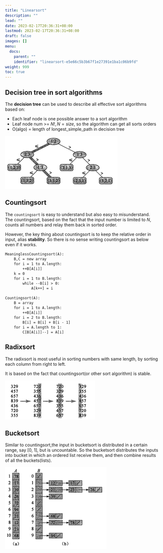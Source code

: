 ```yaml
---
title: "Linearsort"
description: ""
lead: ""
date: 2023-02-17T20:36:31+08:00
lastmod: 2023-02-17T20:36:31+08:00
draft: false
images: []
menu:
  docs:
    parent: ""
    identifier: "linearsort-e5e66c5b3b67f1e27391e1ba1c06b9fd"
weight: 999
toc: true
---
```


## Decision tree in sort algorithms
The **decision tree** can be used to describe all effective sort algorithms based on:
* Each leaf node is one possible answer to a sort algorithm
* Leaf node num >= $N!,N=size$, so the algorithm can get all sorts orders
* O(algo) = length of longest_simple_path in decision tree

![img.png](images/decisiontree.png)

## Countingsort
The `countingsort` is easy to understand but also easy to misunderstand. The countingsort, based on the fact
that the input number is limited to $N$, counts all numbers and relay them back in sorted order.

However, the key thing about countingsort is to keep the relative order in input, alias **stability**. So there is no sense writing countingsort as below
even if it works.
```text
MeaninglessCountingsort(A):
    B,C = new array
    for i = 1 to A.length:
        ++B[A[i]]
    k = 0
    for i = 1 to B.length:
        while --B[i] > 0:
            A[k++] = i

Countingsort(A):
    B = array
    for i = 1 to A.length:
        ++B[A[i]]
    for i = 2 to B.length:
        B[i] = B[i] + B[i - 1]
    for i = A.length to 1:
        C[B[A[i]]--] = A[i]
```

## Radixsort
The radixsort is most useful in sorting numbers with same length, by sorting each column from right to left.

It is based on the fact that countingsort(or other sort algorithm) is stable.

![img.png](images/radixsort.png)

## Bucketsort
Similar to countingsort,the input in bucketsort is distributed in a certain range, say [0, 1], but is uncountable. So
the bucketsort distributes the inputs into bucket in which an ordered list receive them, and then combine results of all
the buckets(lists).

![img.png](images/bucketsort.png)
